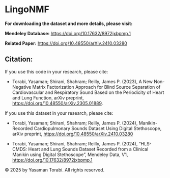 # LingoNMF

**For downloading the dataset and more details, please visit:**

**Mendeley Database:** https://doi.org/10.17632/8972jxbpmp.1

**Related Paper:** https://doi.org/10.48550/arXiv.2410.03280



## Citation:
If you use this code in your research, please cite:
- Torabi, Yasaman; Shirani, Shahram; Reilly, James P. (2023), A New Non-Negative Matrix Factorization Approach for Blind Source Separation of Cardiovascular and Respiratory Sound Based on the Periodicity of Heart and Lung Function, arXiv preprint, https://doi.org/10.48550/arXiv.2305.01889.


If you use this dataset in your research, please cite:
- Torabi, Yasaman; Shirani, Shahram; Reilly, James P. (2024), 
Manikin-Recorded Cardiopulmonary Sounds Dataset Using Digital Stethoscope,
arXiv preprint, https://doi.org/10.48550/arXiv.2410.03280

- Torabi, Yasaman; Shirani, Shahram; Reilly, James P. (2024),
“HLS-CMDS: Heart and Lung Sounds Dataset Recorded from a Clinical Manikin using Digital Stethoscope”,
 Mendeley Data, V1, https://doi.org/10.17632/8972jxbpmp.1

© 2025 by Yasaman Torabi. All rights reserved.

